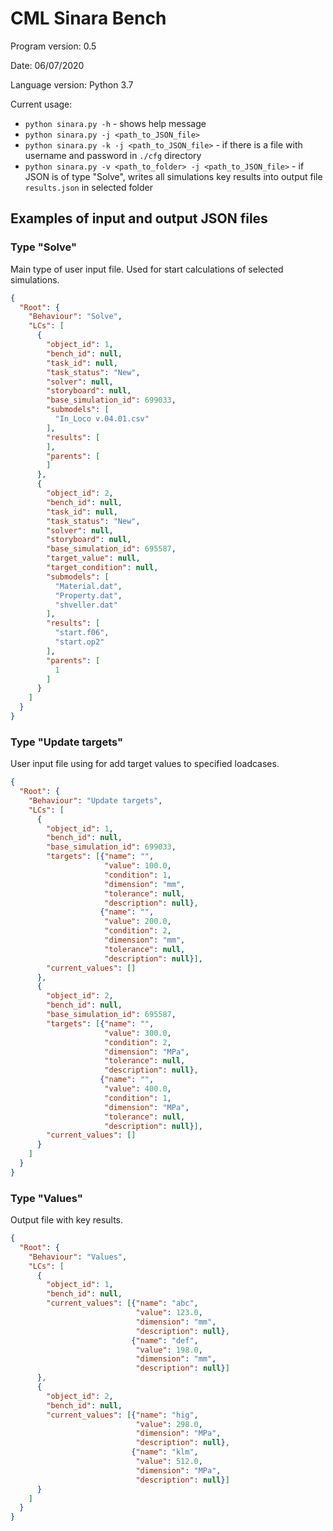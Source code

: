 # CML Sinara Bench

Program version: 0.5

Date: 06/07/2020

Language version: Python 3.7

Current usage:
* `python sinara.py -h` - shows help message
* `python sinara.py -j <path_to_JSON_file>`
* `python sinara.py -k -j <path_to_JSON_file>` - if there is a file with username and password in `./cfg` directory
* `python sinara.py -v <path_to_folder> -j <path_to_JSON_file>` - if JSON is of type "Solve", writes all simulations key results into output file `results.json` in selected folder

## Examples of input and output JSON files

### Type "Solve"
Main type of user input file. Used for start calculations of selected simulations.
```json
{
  "Root": {
    "Behaviour": "Solve",
    "LCs": [
      {
        "object_id": 1,
        "bench_id": null,
        "task_id": null,
        "task_status": "New",
        "solver": null,
        "storyboard": null,
        "base_simulation_id": 699033,
        "submodels": [
          "In_Loco v.04.01.csv"
        ],
        "results": [
        ],
        "parents": [
        ]
      },
      {
        "object_id": 2,
        "bench_id": null,
        "task_id": null,
        "task_status": "New",
        "solver": null,
        "storyboard": null,
        "base_simulation_id": 695587,
        "target_value": null,
        "target_condition": null,
        "submodels": [
          "Material.dat",
          "Property.dat",
          "shveller.dat"
        ],
        "results": [
          "start.f06",
          "start.op2"
        ],
        "parents": [
          1
        ]
      }
    ]
  }
}
```

### Type "Update targets"
User input file using for add target values to specified loadcases.
```json
{
  "Root": {
    "Behaviour": "Update targets",
    "LCs": [
      {
        "object_id": 1,
        "bench_id": null,
        "base_simulation_id": 699033,
        "targets": [{"name": "",
                     "value": 100.0,
                     "condition": 1,
                     "dimension": "mm",
                     "tolerance": null,
                     "description": null},
                    {"name": "",
                     "value": 200.0,
                     "condition": 2,
                     "dimension": "mm",
                     "tolerance": null,
                     "description": null}],
        "current_values": []
      },
      {
        "object_id": 2,
        "bench_id": null,
        "base_simulation_id": 695587,
        "targets": [{"name": "",
                     "value": 300.0,
                     "condition": 2,
                     "dimension": "MPa",
                     "tolerance": null,
                     "description": null},
                    {"name": "",
                     "value": 400.0,
                     "condition": 1,
                     "dimension": "MPa",
                     "tolerance": null,
                     "description": null}],
        "current_values": []
      }
    ]
  }
}
```

### Type "Values"
Output file with key results.
```json
{
  "Root": {
    "Behaviour": "Values",
    "LCs": [
      {
        "object_id": 1,
        "bench_id": null,
        "current_values": [{"name": "abc",
                            "value": 123.0,
                            "dimension": "mm",
                            "description": null}, 
                           {"name": "def",
                            "value": 198.0,
                            "dimension": "mm",
                            "description": null}]
      },
      {
        "object_id": 2,
        "bench_id": null,
        "current_values": [{"name": "hig",
                            "value": 298.0,
                            "dimension": "MPa",
                            "description": null}, 
                           {"name": "klm",
                            "value": 512.0,
                            "dimension": "MPa",
                            "description": null}]
      }
    ]
  }
}
```
